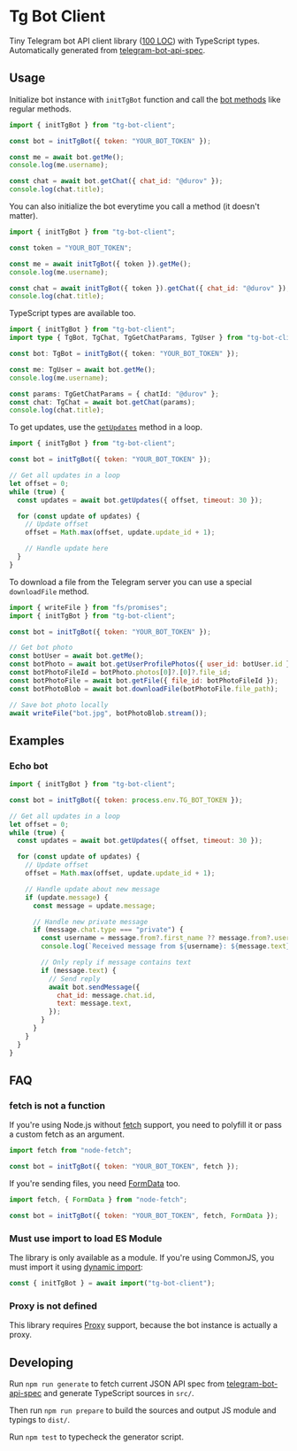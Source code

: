 # Tg Bot Client

Tiny Telegram bot API client library ([100 LOC](https://bundlephobia.com/package/tg-bot-client)) with TypeScript types.
Automatically generated from [telegram-bot-api-spec](https://github.com/PaulSonOfLars/telegram-bot-api-spec).

## Usage

Initialize bot instance with `initTgBot` function and call the [bot methods](https://core.telegram.org/bots/api#available-methods) like regular methods.

```js
import { initTgBot } from "tg-bot-client";

const bot = initTgBot({ token: "YOUR_BOT_TOKEN" });

const me = await bot.getMe();
console.log(me.username);

const chat = await bot.getChat({ chat_id: "@durov" });
console.log(chat.title);
```

You can also initialize the bot everytime you call a method (it doesn't matter).

```js
import { initTgBot } from "tg-bot-client";

const token = "YOUR_BOT_TOKEN";

const me = await initTgBot({ token }).getMe();
console.log(me.username);

const chat = await initTgBot({ token }).getChat({ chat_id: "@durov" });
console.log(chat.title);
```

TypeScript types are available too.

```ts
import { initTgBot } from "tg-bot-client";
import type { TgBot, TgChat, TgGetChatParams, TgUser } from "tg-bot-client";

const bot: TgBot = initTgBot({ token: "YOUR_BOT_TOKEN" });

const me: TgUser = await bot.getMe();
console.log(me.username);

const params: TgGetChatParams = { chatId: "@durov" };
const chat: TgChat = await bot.getChat(params);
console.log(chat.title);
```

To get updates, use the [`getUpdates`](https://core.telegram.org/bots/api#getupdates) method in a loop.

```js
import { initTgBot } from "tg-bot-client";

const bot = initTgBot({ token: "YOUR_BOT_TOKEN" });

// Get all updates in a loop
let offset = 0;
while (true) {
  const updates = await bot.getUpdates({ offset, timeout: 30 });

  for (const update of updates) {
    // Update offset
    offset = Math.max(offset, update.update_id + 1);

    // Handle update here
  }
}
```

To download a file from the Telegram server you can use a special `downloadFile` method.

```js
import { writeFile } from "fs/promises";
import { initTgBot } from "tg-bot-client";

const bot = initTgBot({ token: "YOUR_BOT_TOKEN" });

// Get bot photo
const botUser = await bot.getMe();
const botPhoto = await bot.getUserProfilePhotos({ user_id: botUser.id });
const botPhotoFileId = botPhoto.photos[0]?.[0]?.file_id;
const botPhotoFile = await bot.getFile({ file_id: botPhotoFileId });
const botPhotoBlob = await bot.downloadFile(botPhotoFile.file_path);

// Save bot photo locally
await writeFile("bot.jpg", botPhotoBlob.stream());
```

## Examples

### Echo bot

```js
import { initTgBot } from "tg-bot-client";

const bot = initTgBot({ token: process.env.TG_BOT_TOKEN });

// Get all updates in a loop
let offset = 0;
while (true) {
  const updates = await bot.getUpdates({ offset, timeout: 30 });

  for (const update of updates) {
    // Update offset
    offset = Math.max(offset, update.update_id + 1);

    // Handle update about new message
    if (update.message) {
      const message = update.message;

      // Handle new private message
      if (message.chat.type === "private") {
        const username = message.from?.first_name ?? message.from?.username;
        console.log(`Received message from ${username}: ${message.text}`);

        // Only reply if message contains text
        if (message.text) {
          // Send reply
          await bot.sendMessage({
            chat_id: message.chat.id,
            text: message.text,
          });
        }
      }
    }
  }
}
```

## FAQ

### fetch is not a function

If you're using Node.js without [fetch](https://nodejs.org/dist/latest/docs/api/globals.html#fetch) support, you need to polyfill it or pass a custom fetch as an argument.

```js
import fetch from "node-fetch";

const bot = initTgBot({ token: "YOUR_BOT_TOKEN", fetch });
```

If you're sending files, you need [FormData](https://nodejs.org/dist/latest/docs/api/globals.html#class-formdata) too.

```js
import fetch, { FormData } from "node-fetch";

const bot = initTgBot({ token: "YOUR_BOT_TOKEN", fetch, FormData });
```

### Must use import to load ES Module

The library is only available as a module. If you're using CommonJS, you must import it using [dynamic import](https://nodejs.org/dist/latest/docs/api/esm.html#import-expressions):

```js
const { initTgBot } = await import("tg-bot-client");
```

### Proxy is not defined

This library requires [Proxy](https://developer.mozilla.org/en-US/docs/Web/JavaScript/Reference/Global_Objects/Proxy) support, because the bot instance is actually a proxy.

## Developing

Run `npm run generate` to fetch current JSON API spec from [telegram-bot-api-spec](https://github.com/PaulSonOfLars/telegram-bot-api-spec) and generate TypeScript sources in `src/`.

Then run `npm run prepare` to build the sources and output JS module and typings to `dist/`.

Run `npm test` to typecheck the generator script.
